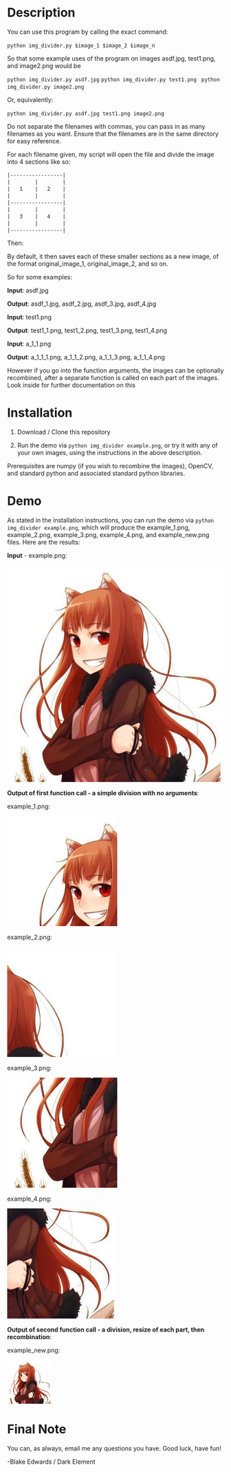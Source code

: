 # Description

You can use this program by calling the exact command:

`python img_divider.py $image_1 $image_2 $image_n`

So that some example uses of the program on images asdf.jpg, test1.png, and image2.png would be

`python img_divider.py asdf.jpg`
`python img_divider.py test1.png `
`python img_divider.py image2.png`

Or, equivalently:

`python img_divider.py asdf.jpg test1.png image2.png`

Do not separate the filenames with commas, you can pass in as many filenames as you want. Ensure that the filenames are in the same directory for easy reference.

For each filename given, my script will open the file and divide the image into 4 sections like so:

```
|-----------------|
|        |        |
|   1    |   2    |
|        |        |
|-----------------|
|        |        |
|   3    |   4    |
|        |        |
|-----------------|
```

Then: 

By default, it then saves each of these smaller sections as a new image, of the format original_image_1, original_image_2, and so on.

So for some examples:

  **Input**: asdf.jpg 

  **Output**: asdf_1.jpg, asdf_2.jpg, asdf_3.jpg, asdf_4.jpg


  **Input**: test1.png 

  **Output**: test1_1.png, test1_2.png, test1_3.png, test1_4.png


  **Input**: a_1_1.png

  **Output**: a_1_1_1.png, a_1_1_2.png, a_1_1_3.png, a_1_1_4.png

However if you go into the function arguments, the images can be optionally recombined, after a separate function is called on each part of the images. Look inside for further documentation on this

# Installation

1. Download / Clone this repository

2. Run the demo via `python img_divider example.png`, or try it with any of your own images, using the instructions in the above description.

Prerequisites are numpy (if you wish to recombine the images), OpenCV, and standard python and associated standard python libraries.

# Demo

As stated in the installation instructions, you can run the demo via `python img_divider example.png`, which will produce the example_1.png, example_2.png, example_3.png, example_4.png, and example_new.png files. Here are the results:

**Input** - example.png:

![Input](/example.png)

**Output of first function call - a simple division with no arguments**:

example_1.png:

![Output - topleft](/example_1.png)

example_2.png:

![Output - topright](/example_2.png)

example_3.png:

![Output - botleft](/example_3.png)

example_4.png:

![Output - botright](/example_4.png)


**Output of second function call - a division, resize of each part, then recombination**:

example_new.png:

![Output - full recombination](/example_new.png)

# Final Note

You can, as always, email me any questions you have. Good luck, have fun!

-Blake Edwards / Dark Element
